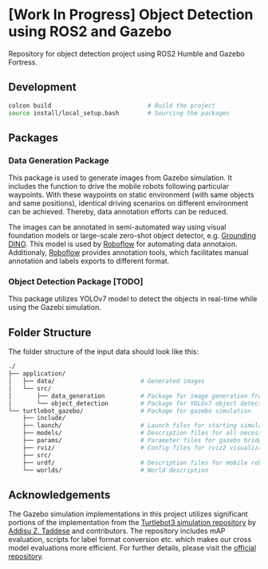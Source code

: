 # [Work In Progress] Object Detection using ROS2 and Gazebo

Repository for object detection project using ROS2 Humble and Gazebo Fortress.

## Development

``` bash
colcon build                           # Build the project
source install/local_setup.bash        # Sourcing the packages
```

## Packages
### Data Generation Package
This package is used to generate images from Gazebo simulation. It includes the function to drive the mobile robots following particular waypoints. With these waypoints on static environment (with same objects and same positions), identical driving scenarios on different environment can be achieved. Thereby, data annotation efforts can be reduced. 

The images can be annotated in semi-automated way using visual foundation models or large-scale zero-shot object detector, e.g. [Grounding DINO](https://github.com/IDEA-Research/GroundingDINO). This model is used by [Roboflow](https://roboflow.com/annotate) for automating data annotaion. Additionaly, [Roboflow](https://roboflow.com/annotate) provides annotation tools, which facilitates manual annotation and labels exports to different format.

### Object Detection Package [TODO]
This package utilizes YOLOv7 model to detect the objects in real-time while using the Gazebi simulation.

## Folder Structure

The folder structure of the input data should look like this:

``` bash
./
├── application/          
│   ├── data/                        # Generated images 
│   └── src/
│       ├── data_generation          # Package for image generation from gazebo
│       └── object_detection         # Package for YOLOv7 object detector
└── turtlebot_gazebo/                # Package for gazebo simulation
    ├── include/ 
    ├── launch/                      # Launch files for starting simulation
    ├── models/                      # Description files for all necessary models
    ├── params/                      # Parameter files for gazebo bridge etc.
    ├── rviz/                        # Config files for rviz2 visualization
    ├── src/                         
    ├── urdf/                        # Description files for mobile robots
    └── worlds/                      # World description
```
## Acknowledgements

The Gazebo simulation implementations in this project utilizes significant portions of the implementation from the [Turtlebot3 simulation repository](https://github.com/azeey/turtlebot3_simulations/tree/new_gazebo) by [Addisu Z. Taddese](https://github.com/azeey) and contributors. 
The repository includes mAP evaluation, scripts for label format conversion etc. which makes our cross model evaluations more efficient. For further details, please visit the [official repository](https://github.com/azeey/turtlebot3_simulations/tree/new_gazebo).
